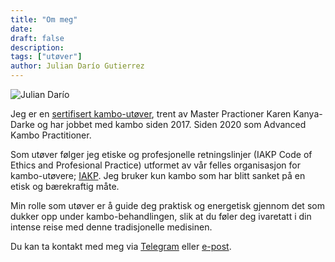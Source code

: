 ```yaml
---
title: "Om meg"
date: 
draft: false
description: 
tags: ["utøver"]
author: Julian Darío Gutierrez
---
```


![Julian Darío](/img/juju.png#center) 

Jeg er en [sertifisert kambo-utøver](https://iakp.org/user/637/), trent av Master Practioner Karen Kanya-Darke og har jobbet med kambo siden 2017. Siden 2020 som Advanced Kambo Practitioner.

Som utøver følger jeg etiske og profesjonelle retningslinjer (IAKP Code of Ethics and Profesional Practice) utformet av vår felles organisasjon for kambo-utøvere; [IAKP](https://iakp.org/). Jeg bruker kun kambo som har blitt sanket på en etisk og bærekraftig måte.

Min rolle som utøver er å guide deg praktisk og energetisk gjennom det som dukker opp under kambo-behandlingen, slik at du føler deg ivaretatt i din intense reise med denne tradisjonelle medisinen.

Du kan ta kontakt med meg via [Telegram](https://t.me/jujudario) eller [e-post](mailto:kambo@juju.casa).
